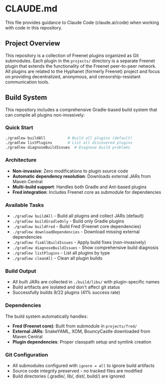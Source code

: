 # CLAUDE.md

This file provides guidance to Claude Code (claude.ai/code) when working with code in this repository.

## Project Overview

This repository is a collection of Freenet plugins organized as Git submodules. Each plugin in the `projects/` directory is a separate Freenet plugin that extends the functionality of the Freenet peer-to-peer network. All plugins are related to the Hyphanet (formerly Freenet) project and focus on providing decentralized, anonymous, and censorship-resistant communication tools.

## Build System

This repository includes a comprehensive Gradle-based build system that can compile all plugins non-invasively:

### Quick Start
```bash
./gradlew buildAll          # Build all plugins (default)
./gradlew listPlugins       # List all discovered plugins
./gradlew diagnoseBuildIssues  # Diagnose build problems
```

### Architecture
- **Non-invasive**: Zero modifications to plugin source code
- **Automatic dependency resolution**: Downloads external JARs from Maven Central
- **Multi-build support**: Handles both Gradle and Ant-based plugins
- **Fred integration**: Includes Freenet core as submodule for dependencies

### Available Tasks
- `./gradlew buildAll` - Build all plugins and collect JARs (default)
- `./gradlew buildGradleOnly` - Build only Gradle plugins
- `./gradlew buildFred` - Build Fred (Freenet core dependencies)
- `./gradlew downloadDependencies` - Download missing external dependencies
- `./gradlew fixAllBuildIssues` - Apply build fixes (non-invasively)
- `./gradlew diagnoseBuildIssues` - Show comprehensive build diagnosis
- `./gradlew listPlugins` - List all plugins by type
- `./gradlew cleanAll` - Clean all plugin builds

### Build Output
- All built JARs are collected in `./build/libs/` with plugin-specific names
- Build artifacts are isolated and don't affect git status
- Successfully builds 9/22 plugins (41% success rate)

### Dependencies
The build system automatically handles:
- **Fred (Freenet core)**: Built from submodule in `projects/fred/`
- **External JARs**: SnakeYAML, XOM, BouncyCastle downloaded from Maven Central
- **Plugin dependencies**: Proper classpath setup and symlink creation

### Git Configuration
- All submodules configured with `ignore = all` to ignore build artifacts
- Source code integrity preserved - no tracked files are modified
- Build directories (.gradle/, lib/, dist/, build/) are ignored
